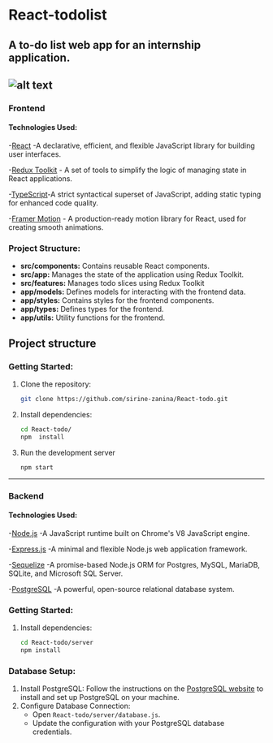 # React-todolist
## A to-do list web app for an internship application.

![alt text](https://github.com/sirine-zanina/React-todo/blob/main/main.png?raw=true)
---
### Frontend
#### Technologies Used:
   -[React](https://reactjs.org/) -A declarative, efficient, and flexible JavaScript library for building user interfaces.
   
   -[Redux Toolkit](https://redux-toolkit.js.org/) - A set of tools to simplify the logic of managing state in React applications.
   
   -[TypeScript](https://www.typescriptlang.org/)-A strict syntactical superset of JavaScript, adding static typing for enhanced code quality.
   
   -[Framer Motion](https://www.framer.com/motion/) - A production-ready motion library for React, used for creating smooth animations.
   
### Project Structure:
- **src/components:** Contains reusable React components.
- **src/app:** Manages the state of the application using Redux Toolkit.
- **src/features:** Manages todo slices using Redux Toolkit
- **app/models:** Defines models for interacting with the frontend data.
- **app/styles:** Contains styles for the frontend components.
- **app/types:** Defines types for the frontend.
- **app/utils:** Utility functions for the frontend.
## Project structure

### Getting Started:

1. Clone the repository:
   ```bash
   git clone https://github.com/sirine-zanina/React-todo.git
2. Install dependencies:
   ```bash
   cd React-todo/
   npm  install
3. Run the development server
   ```BASH
   npm start
---
### Backend
#### Technologies Used:
 -[Node.js](https://nodejs.org/) -A JavaScript runtime built on Chrome's V8 JavaScript engine.
 
 -[Express.js](https://expressjs.com/) -A minimal and flexible Node.js web application framework.

 -[Sequelize](https://sequelize.org/) -A promise-based Node.js ORM for Postgres, MySQL, MariaDB, SQLite, and Microsoft SQL Server.
 
 -[PostgreSQL](https://www.postgresql.org/) -A powerful, open-source relational database system.

### Getting Started:
1. Install dependencies:
   ```bash
   cd React-todo/server
   npm install
   
### Database Setup:
1. Install PostgreSQL: Follow the instructions on the [PostgreSQL website](https://www.postgresql.org/download/) to install and set up PostgreSQL on your machine.
2. Configure Database Connection:
   - Open `React-todo/server/database.js`.
   - Update the configuration with your PostgreSQL database credentials.

